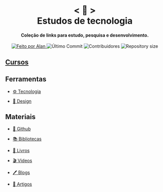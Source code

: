 <!-- Titulo -->

<h1 align="center">
    < 📜 > <br>
    Estudos de tecnologia
</h1>

<!-- Subtitulo -->

<h4 align="center">
  Coleção de links para estudo, pesquisa e desenvolvimento.
</h4>

<!-- Github badges -->

<p align="center">
  <a href="https://github.com/nerd0000">
    <img alt="Feito por Alan" src="https://img.shields.io/badge/made%20by-Alan-8743CC">
  </a>
  <img alt="Último Commit" src="https://img.shields.io/github/last-commit/Nerd0000/Links-de-Estudo">
  <img alt="Contribuidores" src="https://img.shields.io/github/contributors/Nerd0000/Links-de-Estudo">
  <img alt="Repository size" src="https://img.shields.io/github/repo-size/Nerd0000/Links-de-Estudo.svg">
</p>

<!-- Categorias -->

<h2> <a href="./src/Cursos.md">Cursos</a> </h2>

## Ferramentas

- [⚙ Tecnologia](./src/Ferramentas/Tecnologia.md)

- [🎨 Design](./src/Ferramentas/Design.md)

## Materiais

- [🐙 Github](./src/Materiais/markdowns/Github.md)

- [📚 Bibliotecas](./src/Materiais/markdowns/Bibliotecas.md)

- [📘 Livros](./src/Materiais/markdowns/Livros.md)

- [🎬 Videos](./src/Materiais/markdowns/Videos.md)  

- [🖊 Blogs](./src/Materiais/markdowns/Blogs.md)

- [📑 Artigos](./src/Materiais/markdowns/Artigos.md)
